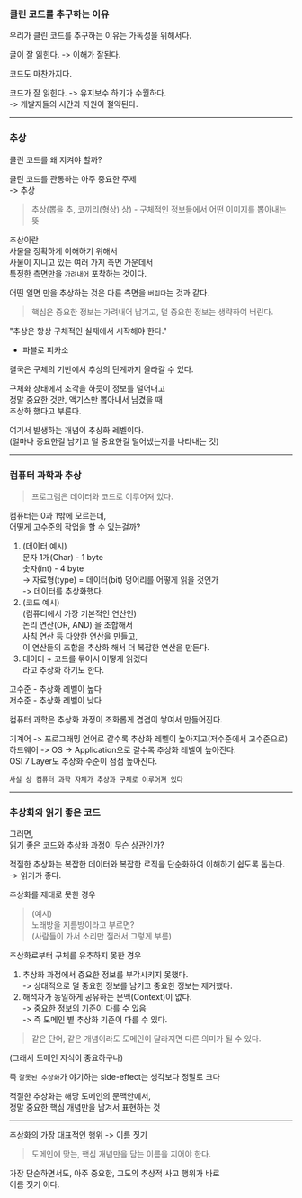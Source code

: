 ### 클린 코드를 추구하는 이유

우리가 클린 코드를 추구하는 이유는 가독성을 위해서다.

글이 잘 읽힌다. -> 이해가 잘된다.

코드도 마찬가지다.

코드가 잘 읽힌다. -> 유지보수 하기가 수월하다.  
-> 개발자들의 시간과 자원이 절약된다.

---

### 추상

클린 코드를 왜 지켜야 할까?

클린 코드를 관통하는 아주 중요한 주제  
-> 추상

> 추상(뽑을 추, 코끼리(형상) 상) - 구체적인 정보들에서 어떤 이미지를 뽑아내는 뜻

추상이란  
사물을 정확하게 이해하기 위해서  
사물이 지니고 있는 여러 가지 측면 가운데서  
특정한 측면만을 `가려내어` 포착하는 것이다.  

어떤 일면 만을 추상하는 것은 다른 측면을 `버린다`는 것과 같다.

> 핵심은 중요한 정보는 가려내어 남기고, 덜 중요한 정보는 생략하여 버린다.

"추상은 항상 구체적인 실재에서 시작해야 한다."
- 파블로 피카소

결국은 구체의 기반에서 추상의 단계까지 올라갈 수 있다.

구체화 상태에서 조각을 하듯이 정보를 덜어내고  
정말 중요한 것만, 액기스만 뽑아내서 남겼을 때  
추상화 했다고 부른다.

여기서 발생하는 개념이 추상화 레벨이다.  
(얼마나 중요한걸 남기고 덜 중요한걸 덜어냈는지를 나타내는 것)

---

### 컴퓨터 과학과 추상

> 프로그램은 데이터와 코드로 이루어져 있다.

컴퓨터는 0과 1밖에 모르는데,  
어떻게 고수준의 작업을 할 수 있는걸까?

1. (데이터 예시)  
   문자 1개(Char) - 1 byte  
   숫자(int) - 4 byte  
   -> 자료형(type) = 데이터(bit) 덩어리를 어떻게 읽을 것인가  
   -> 데이터를 추상화했다.
2. (코드 예시)  
   (컴퓨터에서 가장 기본적인 연산인)  
   논리 연산(OR, AND) 을 조합해서  
   사칙 연산 등 다양한 연산을 만들고,  
   이 연산들의 조합을 추상화 해서 더 복잡한 연산을 만든다.
3. 데이터 + 코드를 묶어서 어떻게 읽겠다  
   라고 추상화 하기도 한다.

고수준 - 추상화 레벨이 높다  
저수준 - 추상화 레벨이 낮다

컴퓨터 과학은 추상화 과정이 조화롭게 겹겹이 쌓여서 만들어진다.

기계어 -> 프로그래밍 언어로 갈수록 추상화 레벨이 높아지고(저수준에서 고수준으로)  
하드웨어 -> OS -> Application으로 갈수록 추상화 레벨이 높아진다.  
OSI 7 Layer도 추상화 수준이 점점 높아진다.  

`사실 상 컴퓨터 과학 자체가 추상과 구체로 이루어져 있다`

---

### 추상화와 읽기 좋은 코드

그러면,  
읽기 좋은 코드와 추상화 과정이 무슨 상관인가?

적절한 추상화는 복잡한 데이터와 복잡한 로직을 단순화하여 이해하기 쉽도록 돕는다.  
-> 읽기가 좋다.

추상화를 제대로 못한 경우  

> (예시)  
> 노래방을 지름방이라고 부르면?  
> (사람들이 가서 소리만 질러서 그렇게 부름)

추상화로부터 구체를 유추하지 못한 경우
1. 추상화 과정에서 중요한 정보를 부각시키지 못했다.  
   -> 상대적으로 덜 중요한 정보를 남기고 중요한 정보는 제거했다.
2. 해석자가 동일하게 공유하는 문맥(Context)이 없다.  
   -> 중요한 정보의 기준이 다를 수 있음  
   -> 즉 도메인 별 추상화 기준이 다를 수 있다.

> 같은 단어, 같은 개념이라도
> 도메인이 달라지면 다른 의미가 될 수 있다.

(그래서 도메인 지식이 중요하구나)

즉 `잘못된 추상화`가 야기하는 side-effect는 생각보다 정말로 크다

적절한 추상화는 해당 도메인의 문맥안에서,  
정말 중요한 핵심 개념만을 남겨서 표현하는 것

---

추상화의 가장 대표적인 행위
-> 이름 짓기

> 도메인에 맞는, 핵심 개념만을 담는 이름을 지어야 한다.

가장 단순하면서도, 아주 중요한, 고도의 추상적 사고 행위가 바로  
이름 짓기 이다.